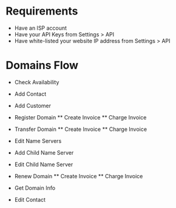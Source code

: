 Requirements
==============

* Have an ISP account
* Have your API Keys from Settings > API
* Have white-listed your website IP address from Settings > API

Domains Flow
======================

* Check Availability

* Add Contact

* Add Customer

* Register Domain
** Create Invoice
** Charge Invoice

* Transfer Domain
** Create Invoice
** Charge Invoice

* Edit Name Servers

* Add Child Name Server

* Edit Child Name Server

* Renew Domain
** Create Invoice
** Charge Invoice

* Get Domain Info

* Edit Contact
